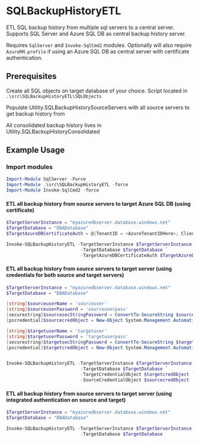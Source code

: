 # SQLBackupHistoryETL
ETL SQL backup history from multiple sql servers to a central server. Supports SQL Server and Azure SQL DB as central backup history server.

Requires `SqlServer` and `Invoke-SqlCmd2` modules. Optionally will also require `AzureRM.profile` if using an Azure SQL DB as central server with certificate authentication.  

## Prerequisites
Create all SQL objects on target database of your choice. Script located in `.\src\SQLBackupHistoryETL\SQLObjects`

Populate Utility.SQLBackupHistorySourceServers with all source servers to get backup history from

All consolidated backup history lives in Utility.SQLBackupHistoryConsolidated

## Example Usage

### Import modules

```powershell
Import-Module SqlServer -Force
Import-Module .\src\SQLBackupHistoryETL -force
Import-Module Invoke-SqlCmd2 -force
```
#### ETL all backup history from source servers to target Azure SQL DB (using certificate)

```powershell
$TargetServerInstance = "myazuredbserver.database.windows.net"
$TargetDatabase = "DBADatabase"
$TargetAzureDBCertificateAuth = @{TenantID = <AzureTenantIDHere>; ClientID = <AzureClientIDHere>; FullCertificatePath = "Cert:\LocalMachine\My\<CertificateThumbprintHere>"}

Invoke-SQLBackupHistoryETL -TargetServerInstance $TargetServerInstance `
                            -TargetDatabase $TargetDatabase `
                            -TargetAzureDBCertificateAuth $TargetAzureDBCertificateAuth
```

#### ETL all backup history from source servers to target server (using credentials for both source and target servers)

```powershell
$TargetServerInstance = "myazuredbserver.database.windows.net"
$TargetDatabase = "DBADatabase"

[string]$sourceuserName = 'sourceuser'
[string]$sourceuserPassword = 'sourceuserpass'
[securestring]$sourcesecStringPassword = ConvertTo-SecureString $sourceuserPassword -AsPlainText -Force
[pscredential]$sourcecredObject = New-Object System.Management.Automation.PSCredential ($sourceuserName, $sourcesecStringPassword)

[string]$targetuserName = 'targetuser'
[string]$targetuserPassword = 'targetuserpass'
[securestring]$targetsecStringPassword = ConvertTo-SecureString $targetuserPassword -AsPlainText -Force
[pscredential]$targetcredObject = New-Object System.Management.Automation.PSCredential ($targetuserName, $targetsecStringPassword)


Invoke-SQLBackupHistoryETL -TargetServerInstance $TargetServerInstance `
                            -TargetDatabase $TargetDatabase `
                            -TargetCredentialObject $targetcredObject `
                            -SourceCredentialObject $sourcecredObject
```


#### ETL all backup history from source servers to target server (using integrated authentication on source and target)

```powershell
$TargetServerInstance = "myazuredbserver.database.windows.net"
$TargetDatabase = "DBADatabase"

Invoke-SQLBackupHistoryETL -TargetServerInstance $TargetServerInstance `
                            -TargetDatabase $TargetDatabase
```

